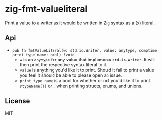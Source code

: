 # zig-fmt-valueliteral

Print a value to a writer as it would be written in Zig syntax as a (x) literal.

## Api
- `pub fn fmtValueLiteral(w: std.io.Writer, value: anytype, comptime print_type_name: bool) !void`
    - `w` is an `anytype` for any value that implements `std.io.Writer`. It will then print the respective syntax literal to it.
    - `value` is anything you'd like it to print. Should it fail to print a value you feel it should be able to please open an issue.
    - `print_type_name` is a bool for whether or not you'd like it to print `@typeName(T)` or `.` when printing structs, enums, and unions.

## License
MIT

